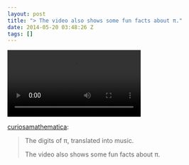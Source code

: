 ```yaml
---
layout: post
title: "> The video also shows some fun facts about π."
date: 2014-05-20 03:48:26 Z
tags: []
---
```

<video autoplay="autoplay" controls="controls"><source src="https://www.youtube.com/watch?v=OMq9he-5HUU"></video>

[curiosamathematica](http://curiosamathematica.tumblr.com/post/81082428734/the-digits-of-translated-into-music-the-video):

> The digits of π, translated into music.
> 
> The video also shows some fun facts about π.

